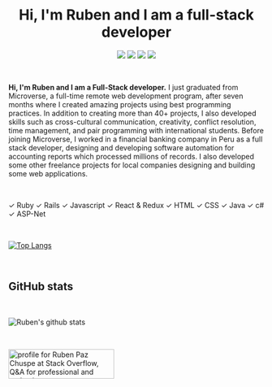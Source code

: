 <h1 align="center">Hi, I'm Ruben and I am a full-stack developer</h1>

<p align="center">
    <a href="https://angel.co/u/rubenpazch" alt="Angel">
        <img src="https://img.shields.io/badge/Angel-Profile-lightgrey" /></a>
    <a href="https://twitter.com/rubenpazch" alt="Twitter">
        <img src="https://img.shields.io/badge/Twitter-Profile-blue" /></a>
    <a href="https://www.linkedin.com/in/rubenpazch/" alt="Linkedin">
        <img src="https://img.shields.io/badge/Linkedin-Profile-blue" /></a>
    <a href="http://rubenpazch.github.io/" alt="Ruben Paz Chuspe">
        <img src="https://img.shields.io/badge/Personal%20Site-rubenpazch.github.io-green" /></a>
</p>

<br/>

<b> Hi, I'm Ruben and I am a Full-Stack developer.</b> I just graduated from Microverse, a full-time remote web development program, after seven months where I created amazing projects using best programming practices. In addition to creating more than 40+ projects, I also developed skills such as cross-cultural communication, creativity, conflict resolution, time management, and pair programming with international students. Before joining Microverse, I worked in a financial banking company in Peru as a full stack developer, designing and developing software automation for accounting reports which processed millions of records. I also developed some other freelance projects for local companies designing and building some web applications.

<br/>


 &#10003; Ruby  &#10003; Rails  &#10003; Javascript &#10003;  React & Redux &#10003;   HTML &#10003; CSS &#10003; Java &#10003; c# &#10003; ASP-Net

<br/>

[![Top Langs](https://github-readme-stats.vercel.app/api/top-langs/?username=rubenpazch&layout=compact)](https://github.com/rubenpazch/github-readme-stats)





<br/>

<h2>GitHub stats</h2>

<br/>


![Ruben's github stats](https://github-readme-stats.vercel.app/api?username=rubenpazch&show_icons=true&theme=dracula)

<br/>


<a href="https://stackoverflow.com/users/8272786/ruben-paz-chuspe"><img src="https://stackoverflow.com/users/flair/8272786.png" width="208" height="58" alt="profile for Ruben Paz Chuspe at Stack Overflow, Q&amp;A for professional and enthusiast programmers" title="profile for Ruben Paz Chuspe at Stack Overflow, Q&amp;A for professional and enthusiast programmers"></a>

